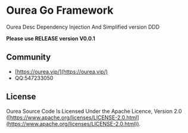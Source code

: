 # Ourea Go Framework
Ourea Desc Dependency Injection And Simplified version DDD

**Please use RELEASE version V0.0.1**

## Community

* [https://ourea.vip/](https://ourea.vip/)
* QQ:547233050

## License

Ourea Source Code Is Licensed Under the Apache Licence, Version 2.0
([https://www.apache.org/licenses/LICENSE-2.0.html](https://www.apache.org/licenses/LICENSE-2.0.html)).